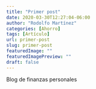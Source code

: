 ```yaml
---
title: "Primer post"
date: 2020-03-30T12:27:04-06:00
author: "Rodolfo Martínez"
categories: [Ahorro]
tags: [Artículo]
url: primer-post
slug: primer-post
featuredImage: ""
featuredImagePreview: ""
draft: false
---
```


Blog de finanzas personales


